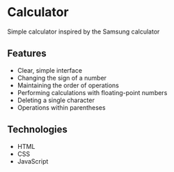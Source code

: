 # Calculator

Simple calculator inspired by the Samsung calculator

## Features

- Clear, simple interface
- Changing the sign of a number
- Maintaining the order of operations
- Performing calculations with floating-point numbers
- Deleting a single character
- Operations within parentheses

## Technologies

- HTML
- CSS
- JavaScript